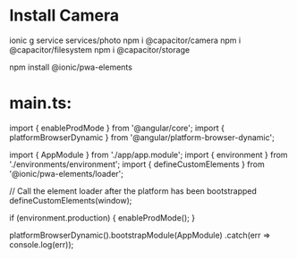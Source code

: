 # Install Camera

ionic g service services/photo
npm i @capacitor/camera 
npm i @capacitor/filesystem
npm i @capacitor/storage


npm install @ionic/pwa-elements
# main.ts:

import { enableProdMode } from '@angular/core';
import { platformBrowserDynamic } from '@angular/platform-browser-dynamic';

import { AppModule } from './app/app.module';
import { environment } from './environments/environment';
import { defineCustomElements } from '@ionic/pwa-elements/loader';

// Call the element loader after the platform has been bootstrapped
defineCustomElements(window);

if (environment.production) {
  enableProdMode();
}

platformBrowserDynamic().bootstrapModule(AppModule)
  .catch(err => console.log(err));